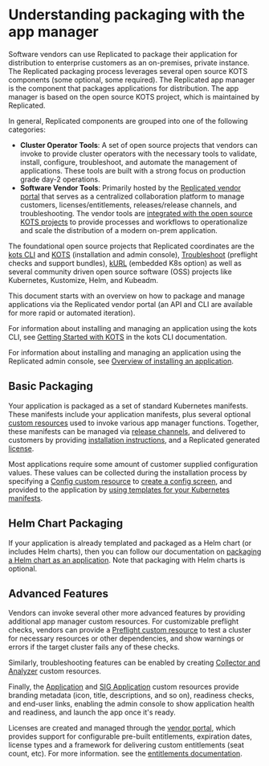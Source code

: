 # Understanding packaging with the app manager

Software vendors can use Replicated to package their application for distribution to enterprise customers as an on-premises, private instance. The Replicated packaging process leverages several open source KOTS components (some optional, some required).
The Replicated app manager is the component that packages applications for distribution. The app manager is based on the open source KOTS project, which is maintained by Replicated.

In general, Replicated components are grouped into one of the following categories:

* **Cluster Operator Tools**: A set of open source projects that vendors can invoke to provide cluster operators with the necessary tools to validate, install, configure, troubleshoot, and automate the management of applications.
These tools are built with a strong focus on production grade day-2 operations.
* **Software Vendor Tools**: Primarily hosted by the [Replicated vendor portal](https://vendor.replicated.com) that serves as a centralized collaboration platform to manage customers, licenses/entitlements, releases/release channels, and troubleshooting. The vendor tools are [integrated with the open source KOTS projects](https://blog.replicated.com/announcing-kots/) to provide processes and workflows to operationalize and scale the distribution of a modern on-prem application.

The foundational open source projects that Replicated coordinates are the [kots CLI](https://kots.io/vendor/cli/getting-started/) and [KOTS](../enterprise/installing-overview) (installation and admin console), [Troubleshoot](https://troubleshoot.sh) (preflight checks and support bundles), [kURL](https://kurl.sh) (embedded K8s option) as well as several community driven open source software (OSS) projects like Kubernetes, Kustomize, Helm, and Kubeadm.

This document starts with an overview on how to package and manage applications via the Replicated vendor portal (an API and CLI are available for more rapid or automated iteration).

For information about installing and managing an application using the kots CLI, see [Getting Started with KOTS](https://kots.io/kots-cli/getting-started/) in the kots CLI documentation.

For information about installing and managing an application using the Replicated admin console, see [Overview of installing an application](../enterprise/installing-overview).

## Basic Packaging
Your application is packaged as a set of standard Kubernetes manifests.
These manifests include your application manifests, plus several optional [custom resources](custom-resource-about) used to invoke various app manager functions.
Together, these manifests can be managed via [release channels](releases-understanding), and delivered to customers by providing [installation instructions](../enterprise/installing-overview), and a Replicated generated [license](licenses-about).

Most applications require some amount of customer supplied configuration values.
These values can be collected during the installation process by specifying a [Config custom resource](custom-resource-config) to [create a config screen](admin-console-customize-config-screen), and provided to the application by [using templates for your Kubernetes manifests](packaging-template-functions).

## Helm Chart Packaging
If your application is already templated and packaged as a Helm chart (or includes Helm charts), then you can follow our documentation on [packaging a Helm chart as an application](helm-installing-native-helm). Note that packaging with Helm charts is optional.

## Advanced Features
Vendors can invoke several other more advanced features by providing additional app manager custom resources.
For customizable preflight checks, vendors can provide a [Preflight custom resource](custom-resource-preflight) to test a cluster for necessary resources or other dependencies, and show warnings or errors if the target cluster fails any of these checks.

Similarly, troubleshooting features can be enabled by creating [Collector and Analyzer](custom-resource-support-bundle) custom resources.

Finally, the [Application](custom-resource-application) and [SIG Application](custom-resource-sig-application) custom resources provide branding metadata (icon, title, descriptions, and so on), readiness checks, and end-user links, enabling the admin console to show application health and readiness, and launch the app once it's ready.

Licenses are created and managed through the [vendor portal](https://vendor.replicated.com), which provides support for configurable pre-built entitlements, expiration dates, license types and a framework for delivering custom entitlements (seat count, etc). For more information. see the [entitlements documentation](licenses-adding-custom-fields).
